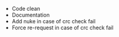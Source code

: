 - Code clean
- Documentation
- Add nuke in case of crc check fail
- Force re-request in case of crc check fail 
